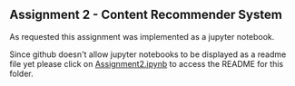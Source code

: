 
<h2>Assignment 2 - Content Recommender System</h2>
<p>As requested this assignment was implemented as a jupyter notebook.</p>
<p>Since github doesn't allow jupyter notebooks to be displayed as a readme file yet please click on <a href="https://github.com/df424/drexel_INFO-T780/blob/master/content_recommender/Assignment2.ipynb">Assignment2.ipynb</a> to access the README for this folder.</p>